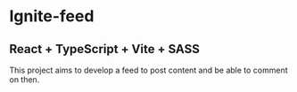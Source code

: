 # Ignite-feed

## React + TypeScript + Vite + SASS

This project aims to develop a feed to post content and be able to comment on then.
